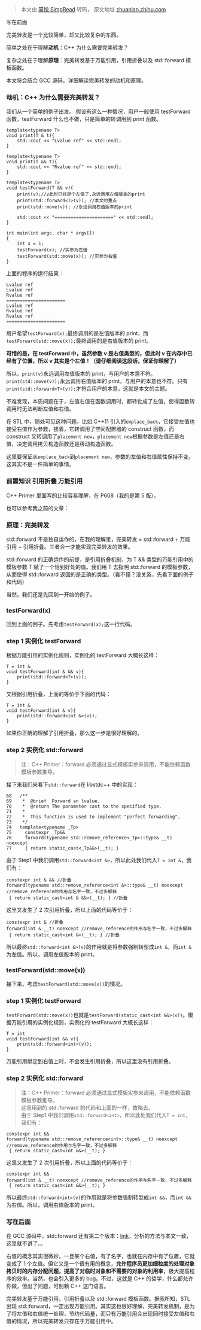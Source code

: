 > 本文由 [简悦 SimpRead](http://ksria.com/simpread/) 转码， 原文地址 [zhuanlan.zhihu.com](https://zhuanlan.zhihu.com/p/369203981)

写在前面

完美转发是一个比较简单，却又比较复杂的东西。

简单之处在于理解**动机**：C++ 为什么需要完美转发？

复杂之处在于理解**原理**：完美转发基于万能引用，引用折叠以及 std::forward 模板函数。

本文将会结合 GCC 源码，详细解读完美转发的动机和原理。

### 动机：C++ 为什么需要完美转发？

我们从一个简单的例子出发。 假设有这么一种情况，用户一般使用 testForward 函数，testForward 什么也不做，只是简单的转调用到 print 函数。

```
template<typename T>
void print(T & t){
    std::cout << "Lvalue ref" << std::endl;
}

template<typename T>
void print(T && t){
    std::cout << "Rvalue ref" << std::endl;
}

template<typename T>
void testForward(T && v){ 
    print(v);//v此时已经是个左值了,永远调用左值版本的print
    print(std::forward<T>(v)); //本文的重点
    print(std::move(v)); //永远调用右值版本的print

    std::cout << "======================" << std::endl;
}

int main(int argc, char * argv[])
{
    int x = 1;
    testForward(x); //实参为左值
    testForward(std::move(x)); //实参为右值
}
```

上面的程序的运行结果：

```
Lvalue ref
Lvalue ref
Rvalue ref
======================
Lvalue ref
Rvalue ref
Rvalue ref
======================
```

用户希望`testForward(x);`最终调用的是左值版本的 print，而`testForward(std::move(x));`最终调用的是右值版本的 print。

**可惜的是，在 testForward 中，虽然参数 v 是右值类型的，但此时 v 在内存中已经有了位置，所以 v 其实是个左值！（请仔细阅读这段话，保证你理解了）**

所以，`print(v)`永远调用左值版本的 print，与用户的本意不符。`print(std::move(v));`永远调用右值版本的 print，与用户的本意也不符。只有`print(std::forward<T>(v));`才符合用户的本意，这就是本文的主题。

不难发现，本质问题在于，左值右值在函数调用时，都转化成了左值，使得函数转调用时无法判断左值和右值。

在 STL 中，随处可见这种问题。比如 C++11 引入的`emplace_back`，它接受左值也接受右值作为参数，接着，它转调用了空间配置器的 construct 函数，而 construct 又转调用了`placement new`，`placement new`根据参数是左值还是右值，决定调用拷贝构造函数还是移动构造函数。

这里要保证从`emplace_back`到`placement new`，参数的左值和右值属性保持不变。这其实不是一件简单的事情。

### 前置知识 引用折叠 万能引用

C++ Primer 里面写的比较容易理解，在 P608（我的是第 5 版）。

也可以参考我之前的文章：

### 原理：完美转发

std::forward 不是独自运作的，在我的理解里，完美转发 = std::forward + 万能引用 + 引用折叠。三者合一才能实现完美转发的效果。

std::forward 的正确运作的前提，是引用折叠机制，为 T && 类型的万能引用中的模板参数 T 赋了一个恰到好处的值。我们用 T 去指明 std::forward 的模板参数，从而使得 std::forward 返回的是正确的类型。（看不懂？没关系，先看下面的例子和代码）

当然，我们还是先回到一开始的例子。

### testForward(x)

回到上面的例子。先考虑`testForward(x);`这一行代码。

### step 1 实例化 testForward

根据万能引用的实例化规则，实例化的 testForward 大概长这样：

```
T = int &
void testForward(int & && v){
    print(std::forward<T>(v));
}
```

又根据引用折叠，上面的等价于下面的代码：

```
T = int &
void testForward(int & v){
    print(std::forward<int &>(v));
}
```

如果你正确的理解了引用折叠，那么这一步是很好理解的。

### step 2 实例化 std::forward

> 注：C++ Primer：forward 必须通过显式模板实参来调用，不能依赖函数模板参数推导。  

接下来我们来看下`std::forward`在 libstdc++ 中的实现：

```
68   /**
69    *  @brief  Forward an lvalue.
70    *  @return The parameter cast to the specified type.
71    *
72    *  This function is used to implement "perfect forwarding".
73    */
74   template<typename _Tp>
75     constexpr _Tp&&
76     forward(typename std::remove_reference<_Tp>::type& __t) noexcept
77     { return static_cast<_Tp&&>(__t); }
```

由于 Step1 中我们调用`std::forward<int &>`，所以此处我们代入`T = int &`，我们有：

```
constexpr int & && //折叠
forward(typename std::remove_reference<int &>::type& __t) noexcept //remove_reference的作用与名字一致，不过多解释
 { return static_cast<int & &&>(__t); } //折叠
```

这里又发生了 2 次引用折叠，所以上面的代码等价于：

```
constexpr int & //折叠
forward(int & __t) noexcept //remove_reference的作用与名字一致，不过多解释
 { return static_cast<int &>(__t); } //折叠
```

所以最终`std::forward<int &>(v)`的作用就是将参数强制转型成`int &`，而`int &`为左值。所以，调用左值版本的 print。

### testForward(std::move(x))

接下来，考虑`testForward(std::move(x))`的情况。

### step 1 实例化 testForward

`testForward(std::move(x))`也就是`testForward(static_cast<int &&>(x))`。根据万能引用的实例化规则，实例化的 testForward 大概长这样：

```
T = int 
void testForward(int && v){
    print(std::forward<int>(v));
}
```

万能引用绑定到右值上时，不会发生引用折叠，所以这里没有引用折叠。

### step 2 实例化 std::forward

> 注：C++ Primer：forward 必须通过显式模板实参来调用，不能依赖函数模板参数推导。  
> 这里用到的 std::forward 的代码和上面的一样，故略去。  
> 由于 Step1 中我们调用`std::forward<int>`，所以此处我们代入`T = int`，我们有：  

```
constexpr int && 
forward(typename std::remove_reference<int>::type& __t) noexcept //remove_reference的作用与名字一致，不过多解释
 { return static_cast<int &&>(__t); }
```

这里又发生了 2 次引用折叠，所以上面的代码等价于：

```
constexpr int &&
forward(int & __t) noexcept //remove_reference的作用与名字一致，不过多解释
 { return static_cast<int &&>(__t); }
```

所以最终`std::forward<int>(v)`的作用就是将参数强制转型成`int &&`，而`int &&`为右值。所以，调用右值版本的 print。

### 写在后面

在 GCC 源码中，std::forward 还有第二个版本：[link](https://zhuanlan.zhihu.com/p/369203981/move.h%20Source%20File)，分析的方法与本文一致，这里就不讲了。。

右值的概念其实很微妙，一旦某个右值，有了名字，也就在内存中有了位置，它就变成了 1 个左值。但它又是一个很有用的概念，**允许程序员更加细粒度的处理对象拷贝时的内存分配问题，提高了对临时对象和不需要的对象的利用率**，极大提高程序的效率。当然，也会引入更多的 bug。不过，这就是 C++ 的哲学，什么都允许你做，但出了问题，可别赖 C++ 这门语言。

完美转发基于万能引用，引用折叠以及 std::forward 模板函数。据我所知，STL 出现 std::forward，一定出现万能引用。其实这也很好理解，完美转发机制，是为了将左值和右值统一处理，节约代码量，而只有万能引用会出现同时接受左值和右值的情况，所以完美转发只存在于万能引用中。